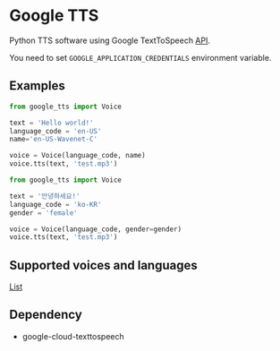 # Google TTS

Python TTS software using Google TextToSpeech
[API](https://cloud.google.com/text-to-speech).

You need to set `GOOGLE_APPLICATION_CREDENTIALS` environment variable.

## Examples
``` python
from google_tts import Voice

text = 'Hello world!'
language_code = 'en-US'
name='en-US-Wavenet-C'

voice = Voice(language_code, name)
voice.tts(text, 'test.mp3')
```

``` python
from google_tts import Voice

text = '안녕하세요!'
language_code = 'ko-KR'
gender = 'female'

voice = Voice(language_code, gender=gender)
voice.tts(text, 'test.mp3')
```

## Supported voices and languages
[List](https://cloud.google.com/text-to-speech/docs/voices)

## Dependency
- google-cloud-texttospeech
